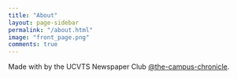 ```yaml
---
title: "About"
layout: page-sidebar
permalink: "/about.html"
image: "front_page.png"
comments: true
---
```

Made with <i class="fa fa-heart text-danger"></i> by the UCVTS Newspaper Club [@the-campus-chronicle](https://github.com/The-Campus-Chronicle/website).
